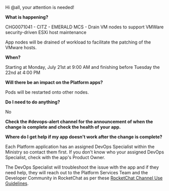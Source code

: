 Hi @all, your attention is needed! 

**What is happening?**

CHG0071041 - CITZ - EMERALD MCS - Drain VM nodes to support VMWare security-driven ESXi host maintenance

App nodes will be drained of workload to facilitate the patching of the VMware hosts.

**When?**

Starting at Monday, July 21st at 9:00 AM and finishing before Tuesday the 22nd at 4:00 PM

**Will there be an impact on the Platform apps?**

Pods will be restarted onto other nodes.

**Do I need to do anything?**

No

**Check the #devops-alert channel for the announcement of when the change is complete and check the health of your app.**

**Where do I get help if my app doesn't work after the change is complete?**

Each Platform application has an assigned DevOps Specialist within the Ministry so contact them first. If you don't know who your assigned DevOps Specialist, check with the app's Product Owner.

The DevOps Specialist will troubleshoot the issue with the app and if they need help, they will reach out to the Platform Services Team and the Developer Community in RocketChat as per these [RocketChat Channel Use Guidelines](https://developer.gov.bc.ca/docs/default/component/bc-developer-guide/rocketchat/rocketchat-channel-descriptions/).
